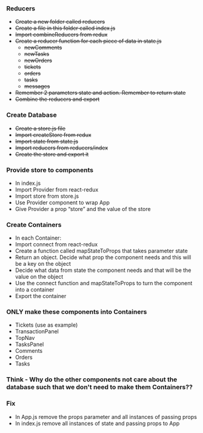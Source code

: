 ### Reducers
* ~~Create a new folder called reducers~~
* ~~Create a file in this folder called index.js~~
* ~~Import combineReducers from redux~~
* ~~Create a reducer function for each piece of data in state.js~~
  * ~~newComments~~
  * ~~newTasks~~
  * ~~newOrders~~
  * ~~tickets~~
  * ~~orders~~
  * ~~tasks~~
  * ~~messages~~
* ~~Remember 2 parameters state and action. Remember to return state~~
* ~~Combine the reducers and export~~

### Create Database
* ~~Create a store.js file~~
* ~~Import createStore from redux~~
* ~~Import state from state.js~~
* ~~Import reducers from reducers/index~~
* ~~Create the store and export it~~

### Provide store to components
* In index.js
* Import Provider from react-redux
* Import store from store.js
* Use Provider component to wrap App
* Give Provider a prop “store” and the value of the store

### Create Containers
* In each Container:
* Import connect from react-redux
* Create a function called mapStateToProps that takes parameter state
* Return an object. Decide what prop the component needs and this will be a key on the object
* Decide what data from state the component needs and that will be the value on the object
* Use the connect function and mapStateToProps to turn the component into a container
* Export the container

### ONLY make these components into Containers
* Tickets (use as example)
* TransactionPanel
* TopNav
* TasksPanel
* Comments
* Orders
* Tasks

### Think - Why do the other components not care about the database such that we don't need to make them Containers??

### Fix
* In App.js remove the props parameter and all instances of passing props
* In index.js remove all instances of state and passing props to App
